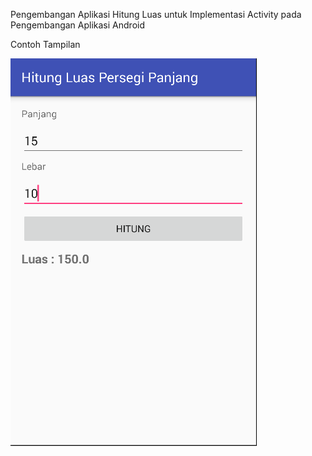 Pengembangan Aplikasi Hitung Luas untuk Implementasi Activity pada Pengembangan Aplikasi Android

Contoh Tampilan

![Image of hitungluas](https://github.com/irwan76/Myproject/blob/master/HitungLuas/hitungluas.png)
